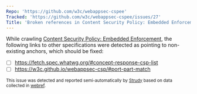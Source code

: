 ```yaml
---
Repo: 'https://github.com/w3c/webappsec-cspee'
Tracked: 'https://github.com/w3c/webappsec-cspee/issues/27'
Title: 'Broken references in Content Security Policy: Embedded Enforcement'
---
```


While crawling [Content Security Policy: Embedded Enforcement](https://w3c.github.io/webappsec-cspee/), the following links to other specifications were detected as pointing to non-existing anchors, which should be fixed:
* [ ] https://fetch.spec.whatwg.org/#concept-response-csp-list
* [ ] https://w3c.github.io/webappsec-csp/#port-part-match

<sub>This issue was detected and reported semi-automatically by [Strudy](https://github.com/w3c/strudy/) based on data collected in [webref](https://github.com/w3c/webref/).</sub>
